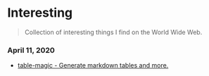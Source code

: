 # Interesting

> Collection of interesting things I find on the World Wide Web.

### April 11, 2020 
- [table-magic - Generate markdown tables and more.](https://stevecat.net/table-magic/#) 
